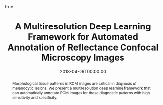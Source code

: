 ---
title: "A Multiresolution Deep Learning Framework for Automated Annotation of Reflectance Confocal Microscopy Images"
date: 2018-04-06T00:00:00

# Authors. Comma separated list, e.g. `["Bob Smith", "David Jones"]`.
authors: 
- Kivanc Kose
- admin
- Christi Alessi-Fox
- Melissa Gill
- Dana H. Brooks
- Jennifer Dy
- Milind Rajadhyaksha

# Publication type.
# Legend:
# 0: Uncategorized
# 1: Conference paper
# 2: Journal article
# 3: Preprint / Working Paper
# 4: Report
# 5: Book
# 6: Book section
# 7: Thesis
# 8: Patent
publication_types: ["0"]

# Publication name and optional abbreviated version.
publication: "In *Biophotonics Congress: Biomedical Optics Congress 2018 (Microscopy/Translational/Brain/OTS)*"
publication_short: "Microscopy Histopathology and Analytics"

# Abstract and optional shortened version.
abstract: "Morphological tissue patterns in RCM images are critical in diagnosis of melanocytic lesions. We present a multiresolution deep learning framework that can automatically annotate RCM images for these diagnostic patterns with high sensitivity and specificity."

# Featured image thumbnail (optional)
image_preview: ""

# Is this a selected publication? (true/false)
selected: false

# Projects (optional).
#   Associate this publication with one or more of your projects.
#   Simply enter the filename (excluding '.md') of your project file in `content/project/`.
# projects: []

# Tags (optional).
#   Set `tags: []` for no tags, or use the form `tags: ["A Tag", "Another Tag"]` for one or more tags.
tags: ["RCM"]

# Links (optional).
url_pdf: "https://www.osapublishing.org/viewmedia.cfm?uri=Microscopy-2018-MTh2A.1&seq=0"
url_preprint: "https://arxiv.org/abs/1802.02213v1"
url_code: ""
url_dataset: ""
url_project: ""
url_slides: ""
url_video: ""
url_poster: ""
url_source: ""

# Custom links (optional).
#   Uncomment line below to enable. For multiple links, use the form `[{...}, {...}, {...}]`.
#url_custom: [{name: "Custom Link", url: "http://example.org"}]

# Does the content use math formatting?
math: true

# Does the content use source code highlighting?
highlight: true

# Featured image
# Place your image in the `static/img/` folder and reference its filename below, e.g. `image: "example.jpg"`.
header:
  image: "banners/munet.png"
  caption: ""

---